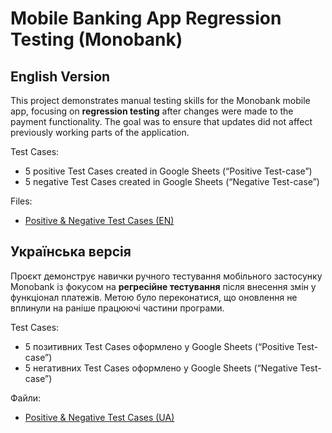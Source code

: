 # Mobile Banking App Regression Testing (Monobank)

## English Version

This project demonstrates manual testing skills for the Monobank mobile app, focusing on **regression testing** after changes were made to the payment functionality. 
The goal was to ensure that updates did not affect previously working parts of the application.

Test Cases:
- 5 positive Test Cases created in Google Sheets (“Positive Test-case”)
- 5 negative Test Cases created in Google Sheets (“Negative Test-case”)

Files:
- [Positive & Negative Test Cases (EN)](https://docs.google.com/spreadsheets/d/1eGvMnxQhcAnkwsC6xls_I7Kb4VFSaT1ZcJVTigaChkE/edit?usp=sharing)


## Українська версія

Проєкт демонструє навички ручного тестування мобільного застосунку Monobank із фокусом на **регресійне тестування** після внесення змін у функціонал платежів. 
Метою було переконатися, що оновлення не вплинули на раніше працюючі частини програми.

Test Cases:
- 5 позитивних Test Cases оформлено у Google Sheets (“Positive Test-case”)
- 5 негативних Test Cases оформлено у Google Sheets (“Negative Test-case”)

Файли:
- [Positive & Negative Test Cases (UA)](https://docs.google.com/spreadsheets/d/1IbkaSRJOAhgXGDqSS_gyt-sO7jHjnje-2VXNTWipU4o/edit?usp=sharing)
